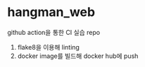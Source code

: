 # hangman_web
github action을 통한 CI 실습 repo
1. flake8을 이용해 linting
2. docker image를 빌드해 docker hub에 push
